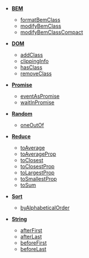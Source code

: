 * **[BEM](#bem)**
  * [formatBemClass](#formatBemClass)
  * [modifyBemClass](#modifyBemClass)
  * [modifyBemClassCompact](#modifyBemClassCompact)

* **[DOM](#dom)**
  * [addClass](#addClass)
  * [clippingInfo](#clippingInfo)
  * [hasClass](#hasClass)
  * [removeClass](#removeClass)

* **[Promise](#promise)**
  * [eventAsPromise](#eventAsPromise)
  * [waitInPromise](#waitInPromise)

* **[Random](#random)**
  * [oneOutOf](#oneOutOf)

* **[Reduce](#reduce)**
  * [toAverage](#toAverage)
  * [toAverageProp](#toAverageProp)
  * [toClosest](#toClosest)
  * [toClosestProp](#toClosestProp)
  * [toLargestProp](#toLargestProp)
  * [toSmallestProp](#toSmallestProp)
  * [toSum](#toSum)

* **[Sort](#sort)**
  * [byAlphabeticalOrder](#byAlphabeticalOrder)

* **[String](#string)**
  * [afterFirst](#afterFirst)
  * [afterLast](#afterLast)
  * [beforeFirst](#beforeFirst)
  * [beforeLast](#beforeLast)


